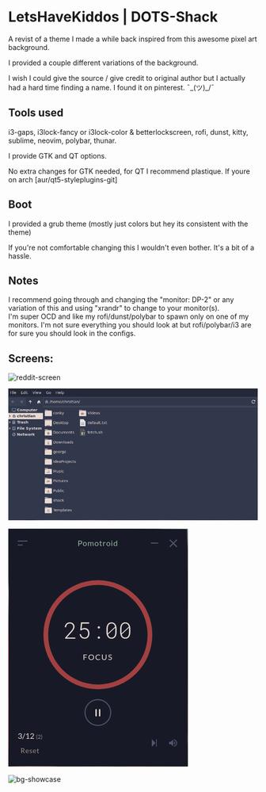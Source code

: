 LetsHaveKiddos | DOTS-Shack
===========================
A revist of a theme I made a while back inspired from this awesome pixel art background. 

I provided a couple different variations of the background.

I wish I could give the source / give credit to original author but I actually had a hard time finding a name. 
I found it on pinterest. ¯\_(ツ)_/¯

## Tools used
i3-gaps, i3lock-fancy or i3lock-color & betterlockscreen, rofi, dunst, kitty, sublime, neovim, polybar, thunar.

I provide GTK and QT options.

No extra changes for GTK needed, for QT I recommend plastique. If youre on arch [aur/qt5-styleplugins-git]


## Boot 

I provided a grub theme (mostly just colors but hey its consistent with the theme)

If you're not comfortable changing this I wouldn't even bother. It's a bit of a hassle.

## Notes

I recommend going through and changing the "monitor: DP-2" or any variation of this and using "xrandr" to change to your monitor(s).   
I'm super OCD and like my rofi/dunst/polybar to spawn only on one of my monitors. I'm not sure everything you should look at but rofi/polybar/i3 are for sure you should look in the configs. 

## Screens:

![reddit-screen](screens/reddit-screens/reddit-screen.png)

![2021-07-28_20-27](screens/window-screens/2021-07-28_20-27.png)

![2021-07-28_20-29](screens/window-screens/2021-07-28_20-29.png)

![bg-showcase](/Pictures/Backgrounds//bg-showcase-1.png)


